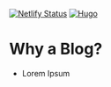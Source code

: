 [![Netlify Status](https://api.netlify.com/api/v1/badges/2debc570-9b19-49f7-a89c-4ef13fd6c9e6/deploy-status)](https://app.netlify.com/sites/parsamahmoodi/deploys)
[![Hugo](https://raw.githubusercontent.com/gohugoio/hugoDocs/master/static/images/hugo-logo-wide.svg)](https://github.com/gohugoio/hugo)

# Why a Blog?
- Lorem Ipsum


